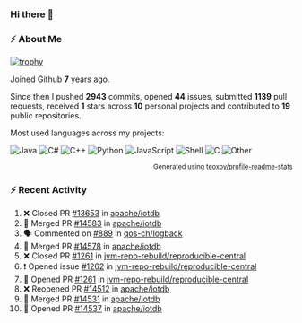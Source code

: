 ### Hi there 👋

### :zap: About Me

[![trophy](https://github-profile-trophy.vercel.app/?username=HTHou&theme=onedark)](https://github.com/ryo-ma/github-profile-trophy)
   
Joined Github **7** years ago.

Since then I pushed **2943** commits, opened **44** issues, submitted **1139** pull requests, received **1** stars across **10** personal projects and contributed to **19** public repositories.

Most used languages across my projects:

![Java](https://img.shields.io/static/v1?style=flat-square&label=%E2%A0%80&color=555&labelColor=%23b07219&message=Java%EF%B8%B189.6%25)
![C#](https://img.shields.io/static/v1?style=flat-square&label=%E2%A0%80&color=555&labelColor=%23178600&message=C%23%EF%B8%B13.9%25)
![C++](https://img.shields.io/static/v1?style=flat-square&label=%E2%A0%80&color=555&labelColor=%23f34b7d&message=C%2B%2B%EF%B8%B12.7%25)
![Python](https://img.shields.io/static/v1?style=flat-square&label=%E2%A0%80&color=555&labelColor=%233572A5&message=Python%EF%B8%B10.7%25)
![JavaScript](https://img.shields.io/static/v1?style=flat-square&label=%E2%A0%80&color=555&labelColor=%23f1e05a&message=JavaScript%EF%B8%B10.5%25)
![Shell](https://img.shields.io/static/v1?style=flat-square&label=%E2%A0%80&color=555&labelColor=%2389e051&message=Shell%EF%B8%B10.4%25)
![C](https://img.shields.io/static/v1?style=flat-square&label=%E2%A0%80&color=555&labelColor=%23555555&message=C%EF%B8%B10.4%25)
![Other](https://img.shields.io/static/v1?style=flat-square&label=%E2%A0%80&color=555&labelColor=%23ededed&message=Other%EF%B8%B11.4%25)

<p align="right"><sub>Generated using <a href="https://github.com/marketplace/actions/profile-readme-stats">teoxoy/profile-readme-stats</a></sub></p>


<!--![](https://github.com/HTHou/HTHou/blob/output/github-contribution-grid-snake.svg)-->

<!--![Haonan Hou's github stats](https://github-readme-stats.vercel.app/api?username=HTHou&count_private=true&show_icons=true&theme=onedark)-->

<!--![Haonan Hou's wakatime stats](https://github-readme-stats.vercel.app/api/wakatime?username=HTHou&layout=compact&theme=onedark)-->

<!--![Top Langs](https://github-readme-stats.vercel.app/api/top-langs/?username=HTHou&theme=onedark&layout=compact)-->

### :zap: Recent Activity
<!--START_SECTION:activity-->
1. ❌ Closed PR [#13653](https://github.com/apache/iotdb/pull/13653) in [apache/iotdb](https://github.com/apache/iotdb)
2. 🎉 Merged PR [#14583](https://github.com/apache/iotdb/pull/14583) in [apache/iotdb](https://github.com/apache/iotdb)
3. 🗣 Commented on [#889](https://github.com/qos-ch/logback/issues/889#issuecomment-2565067260) in [qos-ch/logback](https://github.com/qos-ch/logback)
4. 🎉 Merged PR [#14578](https://github.com/apache/iotdb/pull/14578) in [apache/iotdb](https://github.com/apache/iotdb)
5. ❌ Closed PR [#1261](https://github.com/jvm-repo-rebuild/reproducible-central/pull/1261) in [jvm-repo-rebuild/reproducible-central](https://github.com/jvm-repo-rebuild/reproducible-central)
6. ❗ Opened issue [#1262](https://github.com/jvm-repo-rebuild/reproducible-central/issues/1262) in [jvm-repo-rebuild/reproducible-central](https://github.com/jvm-repo-rebuild/reproducible-central)
7. 💪 Opened PR [#1261](https://github.com/jvm-repo-rebuild/reproducible-central/pull/1261) in [jvm-repo-rebuild/reproducible-central](https://github.com/jvm-repo-rebuild/reproducible-central)
8. ❌ Reopened PR [#14512](https://github.com/apache/iotdb/pull/14512) in [apache/iotdb](https://github.com/apache/iotdb)
9. 🎉 Merged PR [#14531](https://github.com/apache/iotdb/pull/14531) in [apache/iotdb](https://github.com/apache/iotdb)
10. 💪 Opened PR [#14537](https://github.com/apache/iotdb/pull/14537) in [apache/iotdb](https://github.com/apache/iotdb)
<!--END_SECTION:activity-->

<!--
**HTHou/HTHou** is a ✨ _special_ ✨ repository because its `README.md` (this file) appears on your GitHub profile.

Here are some ideas to get you started:

- 🔭 I’m currently working on ...
- 🌱 I’m currently learning ...
- 👯 I’m looking to collaborate on ...
- 🤔 I’m looking for help with ...
- 💬 Ask me about ...
- 📫 How to reach me: ...
- 😄 Pronouns: ...
- ⚡ Fun fact: ...
-->
